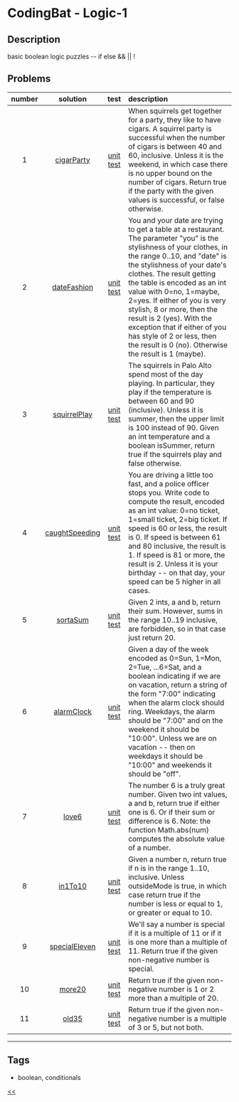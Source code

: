# CodingBat - Logic-1

## Description
basic boolean logic puzzles -- if else && || !

## Problems
number|solution|test|description
:-:|:-:|:-:|:--
1|[cigarParty](src/main/java/CigarParty.java)|[unit test](src/test/java/CigarPartyTest.java)|When squirrels get together for a party, they like to have cigars. A squirrel party is successful when the number of cigars is between 40 and 60, inclusive. Unless it is the weekend, in which case there is no upper bound on the number of cigars. Return true if the party with the given values is successful, or false otherwise.
2|[dateFashion](src/main/java/DateFashion.java)|[unit test](src/test/java/DateFashionTest.java)|You and your date are trying to get a table at a restaurant. The parameter "you" is the stylishness of your clothes, in the range 0..10, and "date" is the stylishness of your date's clothes. The result getting the table is encoded as an int value with 0=no, 1=maybe, 2=yes. If either of you is very stylish, 8 or more, then the result is 2 (yes). With the exception that if either of you has style of 2 or less, then the result is 0 (no). Otherwise the result is 1 (maybe).
3|[squirrelPlay](src/main/java/SquirrelPlay.java)|[unit test](src/test/java/SquirrelPlayTest.java)|The squirrels in Palo Alto spend most of the day playing. In particular, they play if the temperature is between 60 and 90 (inclusive). Unless it is summer, then the upper limit is 100 instead of 90. Given an int temperature and a boolean isSummer, return true if the squirrels play and false otherwise.
4|[caughtSpeeding](src/main/java/CaughtSpeeding.java)|[unit test](src/test/java/CaughtSpeedingTest.java)|You are driving a little too fast, and a police officer stops you. Write code to compute the result, encoded as an int value: 0=no ticket, 1=small ticket, 2=big ticket. If speed is 60 or less, the result is 0. If speed is between 61 and 80 inclusive, the result is 1. If speed is 81 or more, the result is 2. Unless it is your birthday -- on that day, your speed can be 5 higher in all cases.
5|[sortaSum](src/main/java/SortaSum.java)|[unit test](src/test/java/SortaSumTest.java)|Given 2 ints, a and b, return their sum. However, sums in the range 10..19 inclusive, are forbidden, so in that case just return 20.
6|[alarmClock](src/main/java/AlarmClock.java)|[unit test](src/test/java/AlarmClockTest.java)|Given a day of the week encoded as 0=Sun, 1=Mon, 2=Tue, ...6=Sat, and a boolean indicating if we are on vacation, return a string of the form "7:00" indicating when the alarm clock should ring. Weekdays, the alarm should be "7:00" and on the weekend it should be "10:00". Unless we are on vacation -- then on weekdays it should be "10:00" and weekends it should be "off".
7|[love6](src/main/java/Love6.java)|[unit test](src/test/java/Love6Test.java)|The number 6 is a truly great number. Given two int values, a and b, return true if either one is 6. Or if their sum or difference is 6. Note: the function Math.abs(num) computes the absolute value of a number.
8|[in1To10](src/main/java/In1To10.java)|[unit test](src/test/java/In1To10Test.java)|Given a number n, return true if n is in the range 1..10, inclusive. Unless outsideMode is true, in which case return true if the number is less or equal to 1, or greater or equal to 10.
9|[specialEleven](src/main/java/SpecialEleven.java)|[unit test](src/test/java/SpecialElevenTest.java)|We'll say a number is special if it is a multiple of 11 or if it is one more than a multiple of 11. Return true if the given non-negative number is special.
10|[more20](src/main/java/More20.java)|[unit test](src/test/java/More20Test.java)|Return true if the given non-negative number is 1 or 2 more than a multiple of 20.
11|[old35](src/main/java/Old35.java)|[unit test](src/test/java/Old35Test.java)|Return true if the given non-negative number is a multiple of 3 or 5, but not both.
<hr/>
<!-- 0|[name](src/main/java)|[unit test](src/test/java)|desc-->

## Tags
- boolean, conditionals

[<<](../README.md#coding-bat)
